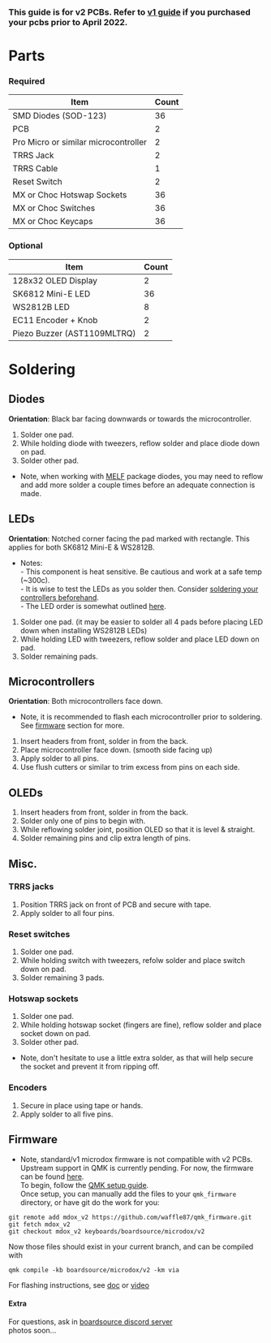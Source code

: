 ### This guide is for v2 PCBs. Refer to [v1 guide](v1_guide.md) if you purchased your pcbs prior to April 2022.

# Parts
### Required 
| Item | Count |
|------|-------|
| SMD Diodes (SOD-123) | 36 |
| PCB | 2 |
| Pro Micro or similar microcontroller | 2 |
| TRRS Jack | 2 | 
| TRRS Cable | 1 | 
| Reset Switch | 2 | 
| MX or Choc Hotswap Sockets | 36 | 
| MX or Choc Switches | 36 | 
| MX or Choc Keycaps | 36 |

### Optional 
| Item | Count | 
|------|-------|
| 128x32 OLED Display | 2 | 
| SK6812 Mini-E LED | 36 |
| WS2812B LED | 8 |
| EC11 Encoder + Knob | 2 |
| Piezo Buzzer (AST1109MLTRQ) | 2 |

# Soldering

## Diodes
**Orientation**: Black bar facing downwards or towards the microcontroller.
1. Solder one pad.
2. While holding diode with tweezers, reflow solder and place diode down on pad.
3. Solder other pad.
- Note, when working with [MELF](https://en.wikipedia.org/wiki/Metal_electrode_leadless_face) package diodes,
you may need to reflow and add more solder a couple times before an adequate connection is made.

## LEDs
**Orientation**: Notched corner facing the pad marked with rectangle. This applies for both SK6812 Mini-E & WS2812B.
- Notes: \
\- This component is heat sensitive. Be cautious and work at a safe temp (~300c). \
\- It is wise to test the LEDs as you solder then. Consider [soldering your controllers beforehand](https://github.com/waffle87/microdox/blob/master/v2_guide.md#microcontrollers). \
\- The LED order is somewhat outlined [here](https://github.com/waffle87/qmk_firmware/blob/microdox_v2/keyboards/boardsource/microdox/v2/v2.c#L8-#L17).
1. Solder one pad. (it may be easier to solder all 4 pads before placing LED down when installing WS2812B LEDs)
2. While holding LED with tweezers, reflow solder and place LED down on pad.
3. Solder remaining pads.

## Microcontrollers
**Orientation**: Both microcontrollers face down.
- Note, it is recommended to flash each microcontroller prior to soldering. See [firmware](https://github.com/waffle87/microdox/blob/master/v2_guide.md#firmware) section for more.
1. Insert headers from front, solder in from the back.
2. Place microcontroller face down. (smooth side facing up)
3. Apply solder to all pins.
4. Use flush cutters or similar to trim excess from pins on each side.

## OLEDs
1. Insert headers from front, solder in from the back.
2. Solder only one of pins to begin with.
3. While reflowing solder joint, position OLED so that it is level & straight.
4. Solder remaining pins and clip extra length of pins.

## Misc.
### TRRS jacks
1. Position TRRS jack on front of PCB and secure with tape.
2. Apply solder to all four pins.
### Reset switches
1. Solder one pad.
2. While holding switch with tweezers, refolw solder and place switch down on pad.
3. Solder remaining 3 pads.
### Hotswap sockets
1. Solder one pad.
2. While holding hotswap socket (fingers are fine), reflow solder and place socket down on pad.
3. Solder other pad.
- Note, don't hesitate to use a little extra solder, as that will help secure the socket and prevent it from ripping off.
### Encoders
1. Secure in place using tape or hands.
2. Apply solder to all five pins.

## Firmware
- Note, standard/v1 microdox firmware is not compatible with v2 PCBs. \
Upstream support in QMK is currently pending. For now, the firmware can be found [here](https://github.com/waffle87/qmk_firmware/tree/microdox_v2/keyboards/boardsource/microdox/v2). \
To begin, follow the [QMK setup guide](https://docs.qmk.fm/#/newbs_getting_started). \
Once setup, you can manually add the files to your `qmk_firmware` directory, or have git do the work for you:
```
git remote add mdox_v2 https://github.com/waffle87/qmk_firmware.git
git fetch mdox_v2
git checkout mdox_v2 keyboards/boardsource/microdox/v2
```
Now those files should exist in your current branch, and can be compiled with
```
qmk compile -kb boardsource/microdox/v2 -km via
```
For flashing instructions, see [doc](https://docs.qmk.fm/#/newbs_flashing) or [video](https://www.youtube.com/watch?v=fuBJbdCFF0Q)

#### Extra
For questions, ask in [boardsource discord server](https://discord.gg/5qpqbgaTYz) \
photos soon...
